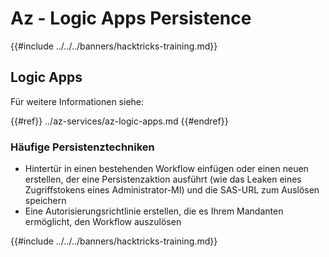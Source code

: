# Az - Logic Apps Persistence

{{#include ../../../banners/hacktricks-training.md}}

## Logic Apps

Für weitere Informationen siehe:

{{#ref}}
../az-services/az-logic-apps.md
{{#endref}}

### Häufige Persistenztechniken

- Hintertür in einen bestehenden Workflow einfügen oder einen neuen erstellen, der eine Persistenzaktion ausführt (wie das Leaken eines Zugriffstokens eines Administrator-MI) und die SAS-URL zum Auslösen speichern
- Eine Autorisierungsrichtlinie erstellen, die es Ihrem Mandanten ermöglicht, den Workflow auszulösen

{{#include ../../../banners/hacktricks-training.md}}
